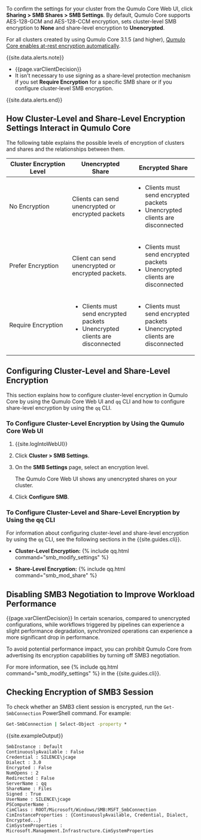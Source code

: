 To confirm the settings for your cluster from the Qumulo Core Web UI, click **Sharing > SMB Shares > SMB Settings**. By default, Qumulo Core supports AES-128-GCM and AES-128-CCM encryption, sets cluster-level SMB encryption to **None** and share-level encryption to **Unencrypted**.

For all clusters created by using Qumulo Core 3.1.5 (and higher), [Qumulo Core enables at-rest encryption automatically](/administrator-guide/encryption-data-security/managing-encryption-at-rest.html).

{{site.data.alerts.note}}
<ul>
  <li>{{page.varClientDecision}}</li>
  <li>It isn't necessary to use signing as a share-level protection mechanism if you set <strong>Require Encryption</strong> for a specific SMB share or if you configure cluster-level SMB encryption.</li>
</ul>
{{site.data.alerts.end}}


## How Cluster-Level and Share-Level Encryption Settings Interact in Qumulo Core
The following table explains the possible levels of encryption of clusters and shares and the relationships between them.

<table>
  <thead>
    <tr>
      <th style="width:33%;">
        <strong>Cluster Encryption Level</strong>
      </th>
      <th style="width:33%;">
        <strong>Unencrypted Share</strong>
      </th>
      <th style="width:33%;">
        <strong>Encrypted Share</strong>
      </th>
    </tr>
  </thead>
  <tbody>
    <tr>
      <td>No Encryption</td>
      <td>Clients can send unencrypted or encrypted packets</td>
      <td>
        <ul>
          <li>Clients must send encrypted packets</li>
          <li>Unencrypted clients are disconnected</li>
        </ul>
      </td>
    </tr>
    <tr>
      <td>Prefer Encryption</td>
      <td>Client can send unencrypted or encrypted packets.</td>
      <td>
        <ul>
          <li>Clients must send encrypted packets</li>
          <li>Unencrypted clients are disconnected</li>
        </ul>
      </td>
    </tr>
    <tr>
      <td>Require Encryption</td>
      <td>
        <ul>
          <li>Clients must send encrypted packets</li>
          <li>Unencrypted clients are disconnected</li>
        </ul>
      </td>
      <td>
        <ul>
          <li>Clients must send encrypted packets</li>
          <li>Unencrypted clients are disconnected</li>
        </ul>
      </td>
    </tr>
  </tbody>
</table>


## Configuring Cluster-Level and Share-Level Encryption
This section explains how to configure cluster-level encryption in Qumulo Core by using the Qumulo Core Web UI and `qq` CLI and how to configure share-level encryption by using the `qq` CLI.

### To Configure Cluster-Level Encryption by Using the Qumulo Core Web UI

1. {{site.logIntoWebUI}}

1. Click **Cluster > SMB Settings**.

1. On the **SMB Settings** page, select an encryption level.

   The Qumulo Core Web UI shows any unencrypted shares on your cluster.

1. Click **Configure SMB**.

### To Configure Cluster-Level and Share-Level Encryption by Using the qq CLI

For information about configuring cluster-level and share-level encryption by using the `qq` CLI, see the following sections in the {{site.guides.cli}}.

* **Cluster-Level Encryption:** {% include qq.html command="smb_modify_settings" %}

* **Share-Level Encryption:** {% include qq.html command="smb_mod_share" %}


## Disabling SMB3 Negotiation to Improve Workload Performance
{{page.varClientDecision}} In certain scenarios, compared to unencrypted configurations, while workflows triggered by pipelines can experience a slight performance degradation, synchronized operations can experience a more significant drop in performance.

To avoid potential performance impact, you can prohibit Qumulo Core from advertising its encryption capabilities by turning off SMB3 negotiation.

For more information, see {% include qq.html command="smb_modify_settings" %} in the {{site.guides.cli}}.


## Checking Encryption of SMB3 Session
To check whether an SMB3 client session is encrypted, run the `Get-SmbConnection` PowerShell command. For example:

```bat
Get-SmbConnection | Select-Object -property *
```

{{site.exampleOutput}}

```
SmbInstance : Default
ContinuouslyAvailable : False
Credential : SILENCE\jcage
Dialect : 3.0
Encrypted : False
NumOpens : 2
Redirected : False
ServerName : qq
ShareName : Files
Signed : True
UserName : SILENCE\jcage
PSComputerName :
CimClass : ROOT/Microsoft/Windows/SMB:MSFT_SmbConnection
CimInstanceProperties : {ContinuouslyAvailable, Credential, Dialect, Encrypted...}
CimSystemProperties : Microsoft.Management.Infrastructure.CimSystemProperties
```
